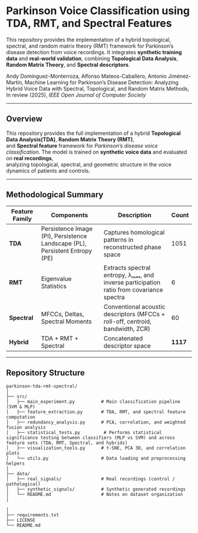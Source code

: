 # Parkinson Voice Classification using TDA, RMT, and Spectral Features

This repository provides the implementation of a hybrid topological, spectral, and random matrix theory (RMT) framework for Parkinson’s disease detection from voice recordings.  It integrates **synthetic training data** and **real-world validation**, combining **Topological Data Analysis**, **Random Matrix Theory**, and **Spectral descriptors**.


Andy Domínguez-Monterroza, Alfonso Mateos-Caballero, Antonio Jiménez-Martín, Machine Learning for Parkinson’s Disease Detection: Analyzing Hybrid Voice Data with Spectral, Topological, and Random Matrix Methods, In review (2025), *IEEE Open Journal of Computer Society* 


---

## Overview  

This repository provides the full implementation of a hybrid **Topological Data Analysis(TDA)**, **Random Matrix Theory (RMT)**,  
and **Spectral feature** framework for *Parkinson’s disease voice classification*.   The model is trained on **synthetic voice data** and evaluated on **real recordings**,  
analyzing topological, spectral, and geometric structure in the voice dynamics of patients and controls.  

---

## Methodological Summary  

| Feature Family | Components | Description | Count |
|----------------|-------------|--------------|--------|
| **TDA** | Persistence Image (PI), Persistence Landscape (PL), Persistent Entropy (PE) | Captures homological patterns in reconstructed phase space | 1051 |
| **RMT** | Eigenvalue Statistics | Extracts spectral entropy, λₘₐₓ, and inverse participation ratio from covariance spectra | 6 |
| **Spectral** | MFCCs, Deltas, Spectral Moments | Conventional acoustic descriptors (MFCCs + roll-off, centroid, bandwidth, ZCR) | 60 |
| **Hybrid** | TDA + RMT + Spectral | Concatenated descriptor space | **1117** |

---

## Repository Structure  

```plaintext
parkinson-tda-rmt-spectral/
│
├── src/
│   ├── main_experiment.py          # Main classification pipeline (SVM & MLP)
│   ├── feature_extraction.py       # TDA, RMT, and spectral feature computation
│   ├── redundancy_analysis.py      # PCA, correlation, and weighted fusion analysis
│   ├── statistical_tests.py         # Performs statistical significance testing between classifiers (MLP vs SVM) and across feature sets (TDA, RMT, Spectral, and hybrids)
│   ├── visualization_tools.py      # t-SNE, PCA 3D, and correlation plots
│   └── utils.py                    # Data loading and preprocessing helpers
│
├── data/
│   ├── real_signals/               # Real recordings (control / pathological)
│   ├── synthetic_signals/          # Synthetic generated recordings
│   └── README.md                   # Notes on dataset organization
│

│
├── requirements.txt
├── LICENSE
└── README.md
